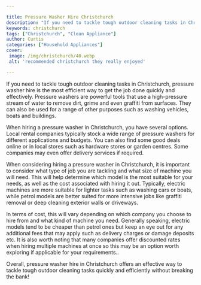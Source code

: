 ```yaml
---

title: Pressure Washer Hire Christchurch
description: "If you need to tackle tough outdoor cleaning tasks in Christchurch, pressure washer hire is the most efficient way to get the job ...learn more"
keywords: christchurch
tags: ["Christchurch", "Clean Appliance"]
author: Curtis
categories: ["Household Appliances"]
cover: 
 image: /img/christchurch/40.webp
 alt: 'recommended christchurch they really enjoyed'

---
```


If you need to tackle tough outdoor cleaning tasks in Christchurch, pressure washer hire is the most efficient way to get the job done quickly and effectively. Pressure washers are powerful tools that use a high-pressure stream of water to remove dirt, grime and even graffiti from surfaces. They can also be used for a range of other purposes such as washing vehicles, boats and buildings.

When hiring a pressure washer in Christchurch, you have several options. Local rental companies typically stock a wide range of pressure washers for different applications and budgets. You can also find some good deals online or in local stores such as hardware stores or garden centres. Some companies may even offer delivery services if required. 

When considering hiring a pressure washer in Christchurch, it is important to consider what type of job you are tackling and what size of machine you will need. This will help determine which model is the most suitable for your needs, as well as the cost associated with hiring it out. Typically, electric machines are more suitable for lighter tasks such as washing cars or boats, while petrol models are better suited for more intensive jobs like graffiti removal or deep cleaning exterior walls or driveways. 

In terms of cost, this will vary depending on which company you choose to hire from and what kind of machine you need. Generally speaking, electric models tend to be cheaper than petrol ones but keep an eye out for any additional fees that may apply such as delivery charges or damage deposits etc. It is also worth noting that many companies offer discounted rates when hiring multiple machines at once so this may be an option worth exploring if applicable for your requirements.. 

Overall, pressure washer hire in Christchurch offers an effective way to tackle tough outdoor cleaning tasks quickly and efficiently without breaking the bank!
